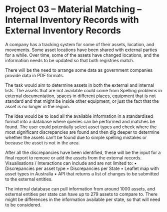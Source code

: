 # Project 03 – Material Matching – Internal Inventory Records with External Inventory Records

A company has a tracking system for some of their assets, location, and movements. Some asset locations have been shared with external parties for a while. Over time, some of the assets have changed locations, and the information needs to be updated so that both registries match.

There will be the need to arrange some data as government companies provide data in PDF formats.

The task would aim to determine assets in both the external and internal lists. The assets that are not available could come from Spelling problems in external documentation, spaces in different places, equipment that is not standard and that might be inside other equipment, or just the fact that the asset is no longer in the region.

The idea would be to load all the available information in a standardised format into a database where queries can be performed and matches be found. The user could potentially select asset types and check where the most significant discrepancies are found and then dig deeper to determine whether the assets can’t be found due to simple spelling mistakes or because the asset is not in the area. 

After all the discrepancies have been identified, these will be the input for a final report to remove or add the assets from the external records.
Visualisations / Interactions can include and are not limited to:
•	Discrepancies per asset type
•	Discrepancies per State
•	Leaflet map with asset types in Australia
•	API that returns a list of changes to be submitted to the external entities.

The internal database can pull information from around 1000 assets, and external entities per state can have up to 279 assets to compare to. There might be differences in the information available per state, so that will need to be considered.
